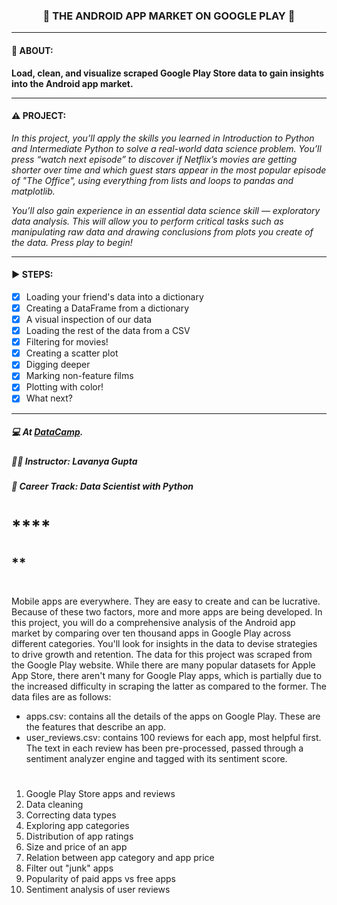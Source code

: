 <h3 align="center"> 
  🚧 THE ANDROID APP MARKET ON GOOGLE PLAY 🚧
</h3>

---
#### 📢 ABOUT:
**Load, clean, and visualize scraped Google Play Store data to gain insights into the Android app market.**

---
#### ⚠️ PROJECT:
*In this project, you’ll apply the skills you learned in Introduction to Python and Intermediate Python to solve a real-world data science problem. You’ll press “watch next episode” to discover if Netflix’s movies are getting shorter over time and which guest stars appear in the most popular episode of "The Office", using everything from lists and loops to pandas and matplotlib.*

*You’ll also gain experience in an essential data science skill — exploratory data analysis. This will allow you to perform critical tasks such as manipulating raw data and drawing conclusions from plots you create of the data. Press play to begin!*

---
#### ▶️ STEPS:
- [x] Loading your friend's data into a dictionary
- [x] Creating a DataFrame from a dictionary
- [x] A visual inspection of our data
- [x] Loading the rest of the data from a CSV
- [x] Filtering for movies!
- [x] Creating a scatter plot
- [x] Digging deeper
- [x] Marking non-feature films
- [x] Plotting with color!
- [x] What next?

---
##### 💻 At <a href="https://www.datacamp.com" target="_blank">DataCamp</a>.
##### 🧑‍🏫 **Instructor**: Lavanya Gupta
##### 📖 **Career Track**: Data Scientist with Python

# ****

## **

#
Mobile apps are everywhere. They are easy to create and can be lucrative. Because of these two factors, more and more apps are being developed. In this project, you will do a comprehensive analysis of the Android app market by comparing over ten thousand apps in Google Play across different categories. You'll look for insights in the data to devise strategies to drive growth and retention. The data for this project was scraped from the Google Play website. While there are many popular datasets for Apple App Store, there aren't many for Google Play apps, which is partially due to the increased difficulty in scraping the latter as compared to the former. The data files are as follows:

- apps.csv: contains all the details of the apps on Google Play. These are the features that describe an app.
- user_reviews.csv: contains 100 reviews for each app, most helpful first. The text in each review has been pre-processed, passed through a sentiment analyzer engine and tagged with its sentiment score.

#
1. Google Play Store apps and reviews
2. Data cleaning
3. Correcting data types
4. Exploring app categories
5. Distribution of app ratings
6. Size and price of an app
7. Relation between app category and app price
8. Filter out "junk" apps
9. Popularity of paid apps vs free apps
10. Sentiment analysis of user reviews
